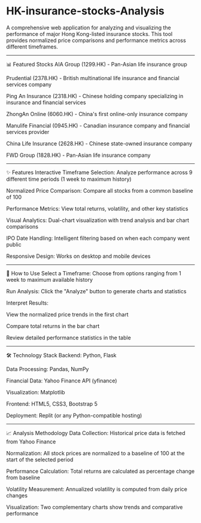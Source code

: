 # HK-insurance-stocks-Analysis
A comprehensive web application for analyzing and visualizing the performance of major Hong Kong-listed insurance stocks. This tool provides normalized price comparisons and performance metrics across different timeframes.

--------------------------------------------------------------------------
📊 Featured Stocks
AIA Group (1299.HK) - Pan-Asian life insurance group

Prudential (2378.HK) - British multinational life insurance and financial services company

Ping An Insurance (2318.HK) - Chinese holding company specializing in insurance and financial services

ZhongAn Online (6060.HK) - China's first online-only insurance company

Manulife Financial (0945.HK) - Canadian insurance company and financial services provider

China Life Insurance (2628.HK) - Chinese state-owned insurance company

FWD Group (1828.HK) - Pan-Asian life insurance company

--------------------------------------------------------------------------

✨ Features
Interactive Timeframe Selection: Analyze performance across 9 different time periods (1 week to maximum history)

Normalized Price Comparison: Compare all stocks from a common baseline of 100

Performance Metrics: View total returns, volatility, and other key statistics

Visual Analytics: Dual-chart visualization with trend analysis and bar chart comparisons

IPO Date Handling: Intelligent filtering based on when each company went public

Responsive Design: Works on desktop and mobile devices

--------------------------------------------------------------------------

🚀 How to Use
Select a Timeframe: Choose from options ranging from 1 week to maximum available history

Run Analysis: Click the "Analyze" button to generate charts and statistics

Interpret Results:

View the normalized price trends in the first chart

Compare total returns in the bar chart

Review detailed performance statistics in the table

--------------------------------------------------------------------------

🛠️ Technology Stack
Backend: Python, Flask

Data Processing: Pandas, NumPy

Financial Data: Yahoo Finance API (yfinance)

Visualization: Matplotlib

Frontend: HTML5, CSS3, Bootstrap 5

Deployment: Replit (or any Python-compatible hosting)

--------------------------------------------------------------------------

📈 Analysis Methodology
Data Collection: Historical price data is fetched from Yahoo Finance

Normalization: All stock prices are normalized to a baseline of 100 at the start of the selected period

Performance Calculation: Total returns are calculated as percentage change from baseline

Volatility Measurement: Annualized volatility is computed from daily price changes

Visualization: Two complementary charts show trends and comparative performance


